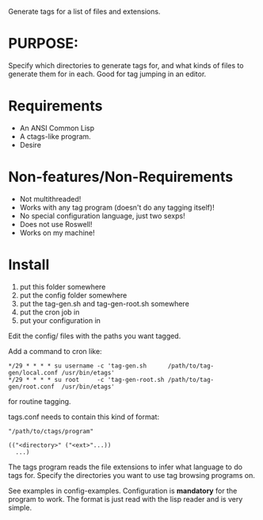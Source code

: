 Generate tags for a list of files and extensions.

# PURPOSE:
Specify which directories to generate tags for, and what kinds of files
to generate them for in each. Good for tag jumping in an editor.

# Requirements
- An ANSI Common Lisp
- A ctags-like program.
- Desire



# Non-features/Non-Requirements
- Not multithreaded!
- Works with any tag program (doesn't do any tagging itself)!
- No special configuration language, just two sexps!
- Does not use Roswell!
- Works on my machine!

# Install

1. put this folder somewhere
2. put the config folder somewhere
3. put the tag-gen.sh and tag-gen-root.sh somewhere
4. put the cron job in
5. put your configuration in

Edit the config/ files with the paths you want tagged.

Add a command to cron like:
```
*/29 * * * * su username -c 'tag-gen.sh      /path/to/tag-gen/local.conf /usr/bin/etags'
*/29 * * * * su root     -c 'tag-gen-root.sh /path/to/tag-gen/root.conf  /usr/bin/etags'
```
for routine tagging.

tags.conf needs to contain this kind of format:
```
"/path/to/ctags/program"

(("<directory>" ("<ext>"...))
  ...)
```
The tags program reads the file extensions to infer what language to do tags for. Specify the directories you want to
use tag browsing programs on.


See examples in config-examples. Configuration is **mandatory** for the
program to work. The format is just read with the lisp reader and is
very simple. 
